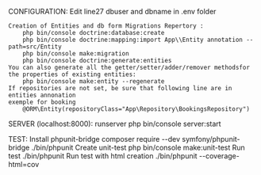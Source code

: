 CONFIGURATION:
    Edit line27 dbuser and dbname in .env folder

    Creation of Entities and db form Migrations Repertory :
        php bin/console doctrine:database:create 
        php bin/console doctrine:mapping:import App\\Entity annotation --path=src/Entity
        php bin/console make:migration
        php bin/console doctrine:generate:entities
    You can also generate all the getter/setter/adder/remover methodsfor the properties of existing entities: 
        php bin/console make:entity --regenerate
    If repositories are not set, be sure that following line are in entities annonation
    exemple for booking
        @ORM\Entity(repositoryClass="App\Repository\BookingsRepository")

SERVER (localhost:8000):
    runserver
        php bin/console server:start

TEST:
    Install phpunit-bridge
        composer require --dev symfony/phpunit-bridge
        ./bin/phpunit
    Create unit-test
        php bin/console make:unit-test
    Run test
        ./bin/phpunit
    Run test with html creation 
        ./bin/phpunit --coverage-html=cov

